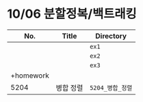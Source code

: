 # 10/06 분할정복/백트래킹



| No.       | Title     | Directory        |
| --------- | --------- | ---------------- |
|           |           | `ex1`            |
|           |           | `ex2`            |
|           |           | `ex3`            |
| +homework |           |                  |
| 5204      | 병합 정렬 | `5204_병합_정렬` |

